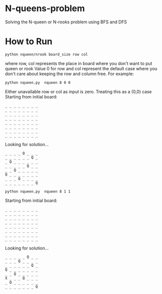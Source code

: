 # N-queens-problem
Solving the N-queen or N-rooks problem using BFS and DFS


# How to Run 
```
python nqueen/nrook board_size row col
```
where row, col represents the place in board where you don't want to put queen or rook
Value 0 for row and col represent the default case where you don't care about keeping 
the row and column free. For example:
```
python nqueen.py  nqueen 8 0 0
```
Either unavailable row or col as input is zero. Treating this as a (0,0) case
Starting from initial board:
```
_ _ _ _ _ _ _ _
_ _ _ _ _ _ _ _
_ _ _ _ _ _ _ _
_ _ _ _ _ _ _ _
_ _ _ _ _ _ _ _
_ _ _ _ _ _ _ _
_ _ _ _ _ _ _ _
_ _ _ _ _ _ _ _
```

Looking for solution...
```
_ _ _ _ Q _ _ _
_ _ _ _ _ _ Q _
_ Q _ _ _ _ _ _
_ _ _ _ _ Q _ _
_ _ Q _ _ _ _ _
Q _ _ _ _ _ _ _
_ _ _ Q _ _ _ _
_ _ _ _ _ _ _ Q
```

```
python nqueen.py  nqueen 8 1 1
```
Starting from initial board:
```
_ _ _ _ _ _ _ _
_ _ _ _ _ _ _ _
_ _ _ _ _ _ _ _
_ _ _ _ _ _ _ _
_ _ _ _ _ _ _ _
_ _ _ _ _ _ _ _
_ _ _ _ _ _ _ _
_ _ _ _ _ _ _ _
```
Looking for solution...
```
_ _ _ _ _ Q _ _
_ _ _ Q _ _ _ _
_ _ _ _ _ _ Q _
Q _ _ _ _ _ _ _
_ _ Q _ _ _ _ _
X _ _ _ Q _ _ _
_ Q _ _ _ _ _ _
_ _ _ _ _ _ _ Q
```

